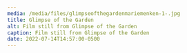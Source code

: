 ```yaml
---
media: /media/files/glimpseofthegardenmariemenken-1-.jpg
title: Glimpse of the Garden
alt: Film still from Glimpse of the Garden
caption: Film still from Glimpse of the Garden
date: 2022-07-14T14:57:00-0500
---
```

